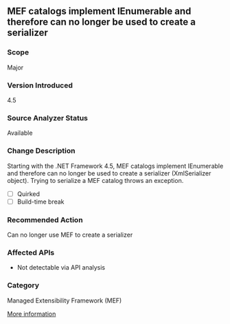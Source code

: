 ## MEF catalogs implement IEnumerable and therefore can no longer be used to create a serializer

### Scope
Major

### Version Introduced
4.5

### Source Analyzer Status
Available

### Change Description
Starting with the .NET Framework 4.5, MEF catalogs implement IEnumerable and therefore can no longer be used to create a serializer (XmlSerializer object). Trying to serialize a MEF catalog throws an exception.

- [ ] Quirked
- [ ] Build-time break

### Recommended Action
Can no longer use MEF to create a serializer

### Affected APIs
* Not detectable via API analysis

### Category
Managed Extensibility Framework (MEF)

[More information](https://msdn.microsoft.com/en-us/library/hh367887#MEF)

<!-- breaking change id: 12 -->

